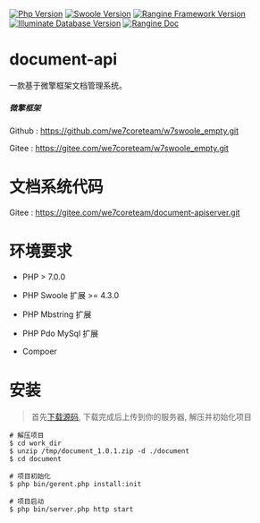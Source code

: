 [![Php Version](https://img.shields.io/badge/php-%3E=7.0.0-brightgreen.svg)](https://secure.php.net/)
[![Swoole Version](https://img.shields.io/badge/swoole-%3E=4.3.0-brightgreen.svg)](https://github.com/swoole/swoole-src)
[![Rangine Framework Version](https://img.shields.io/badge/rangine-%3E=0.0.1-brightgreen.svg)](https://gitee.com/we7coreteam/w7swoole)
[![Illuminate Database Version](https://img.shields.io/badge/illuminate/database-%3E=5.6.0-brightgreen.svg)](https://github.com/illuminate/database)
[![Rangine Doc](https://img.shields.io/badge/docs-passing-green.svg?maxAge=2592000)](https://s.we7.cc/index.php?c=wiki&do=view&id=317)
# document-api

一款基于微擎框架文档管理系统。

##### 微擎框架
Github : https://github.com/we7coreteam/w7swoole_empty.git

Gitee : https://gitee.com/we7coreteam/w7swoole_empty.git

# 文档系统代码

Gitee : https://gitee.com/we7coreteam/document-apiserver.git

# 环境要求

  * PHP > 7.0.0
  
  * PHP Swoole 扩展 >= 4.3.0
  
  * PHP Mbstring 扩展
  
  * PHP Pdo MySql 扩展
  
  * Compoer

# 安装

> 首先[下载源码](https://gitee.com/we7coreteam/document-apiserver/releases), 下载完成后上传到你的服务器, 解压并初始化项目

```
# 解压项目
$ cd work_dir
$ unzip /tmp/document_1.0.1.zip -d ./document
$ cd document

# 项目初始化
$ php bin/gerent.php install:init

# 项目启动
$ php bin/server.php http start
```










